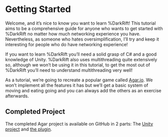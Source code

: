 # Getting Started
Welcome, and it’s nice to know you want to learn %DarkRift! This tutorial aims to be a comprehensive guide for anyone who wants to get started with %DarkRift no matter how much networking experience you have. Nevertheless, as someone who hates oversimplification, I’ll try and keep it interesting for people who do have networking experience!

If you want to learn %DarkRift you’ll need a solid grasp of C# and a good knowledge of Unity. %DarkRift also uses multithreading quite extensively so, although we won’t be using it in this tutorial, to get the most out of %DarkRift you’ll need to understand multithreading very well!

As a tutorial, we’re going to recreate a popular game called [Agar.io](http://agar.io). We won’t implement all the features it has but we’ll get a basic system of moving and eating going and you can always add the others as an exercise afterwards.
      
## Completed Project
The completed Agar project is available on GitHub in 2 parts: The [Unity project](https://github.com/DarkRiftNetworking/AgarUnityComplete) and [the plugin](https://github.com/DarkRiftNetworking/AgarPluginComplete).